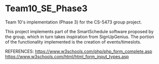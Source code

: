# Team10_SE_Phase3
Team 10's implementation (Phase 3) for the CS-5473 group project.

This project implements part of the SmartSchedule software proposed by the group, which in turn takes inspiration from SignUpGenius.
The portion of the functionality implemented is the creation of events/timeslots.

REFERENCES:
https://www.w3schools.com/php/php_form_complete.asp
https://www.w3schools.com/html/html_form_input_types.asp